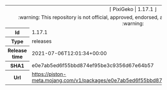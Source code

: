 <html><table>
<tr><td colspan="2" align="center"><img width="0" height="0"><br/>⌈ PixiGeko | 1.17.1 ⌋<br/><img width="0" height="0"></td></tr>
<tr><td colspan="2" align="center"><img width="0" height="0"><br/>
:warning: This repository is not official, approved, endorsed, associated or connected with Mojang :warning:
<br/><img width="0" height="0"></td></tr>
<tr><th>Id</th><td>1.17.1</td></tr>
<tr><th>Type</th><td>releases</td></tr>
<tr><th>Release time</th><td>2021-07-06T12:01:34+00:00</td></tr>
<tr><th>SHA1</th><td>e0e7ab5ed6f55bbd874ef95be3c9356d67e64b57</td></tr>
<tr><th>Url</th><td><a href="https://piston-meta.mojang.com/v1/packages/e0e7ab5ed6f55bbd874ef95be3c9356d67e64b57/1.17.1.json">https://piston-meta.mojang.com/v1/packages/e0e7ab5ed6f55bbd874ef95be3c9356d67e64b57/1.17.1.json</a></td></tr>